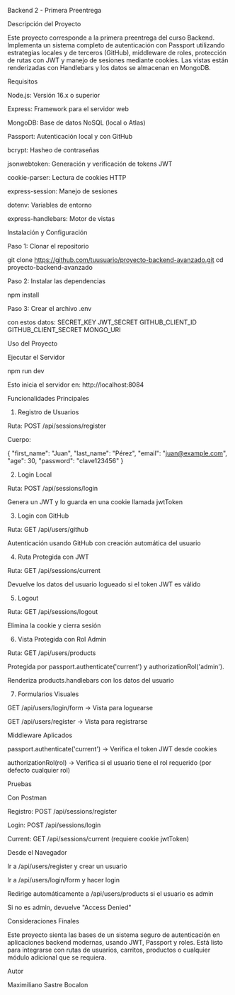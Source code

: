 Backend 2 - Primera Preentrega

Descripción del Proyecto

Este proyecto corresponde a la primera preentrega del curso Backend. Implementa un sistema completo de autenticación con Passport utilizando estrategias locales y de terceros (GitHub), middleware de roles, protección de rutas con JWT y manejo de sesiones mediante cookies. Las vistas están renderizadas con Handlebars y los datos se almacenan en MongoDB.

Requisitos

Node.js: Versión 16.x o superior

Express: Framework para el servidor web

MongoDB: Base de datos NoSQL (local o Atlas)

Passport: Autenticación local y con GitHub

bcrypt: Hasheo de contraseñas

jsonwebtoken: Generación y verificación de tokens JWT

cookie-parser: Lectura de cookies HTTP

express-session: Manejo de sesiones

dotenv: Variables de entorno

express-handlebars: Motor de vistas

Instalación y Configuración

Paso 1: Clonar el repositorio

git clone https://github.com/tuusuario/proyecto-backend-avanzado.git
cd proyecto-backend-avanzado

Paso 2: Instalar las dependencias

npm install

Paso 3: Crear el archivo .env

con estos datos: 
SECRET_KEY
JWT_SECRET
GITHUB_CLIENT_ID
GITHUB_CLIENT_SECRET
MONGO_URI

Uso del Proyecto

Ejecutar el Servidor

npm run dev

Esto inicia el servidor en: http://localhost:8084

Funcionalidades Principales

1. Registro de Usuarios

Ruta: POST /api/sessions/register

Cuerpo:

{
  "first_name": "Juan",
  "last_name": "Pérez",
  "email": "juan@example.com",
  "age": 30,
  "password": "clave123456"
}

2. Login Local

Ruta: POST /api/sessions/login

Genera un JWT y lo guarda en una cookie llamada jwtToken

3. Login con GitHub

Ruta: GET /api/users/github

Autenticación usando GitHub con creación automática del usuario

4. Ruta Protegida con JWT

Ruta: GET /api/sessions/current

Devuelve los datos del usuario logueado si el token JWT es válido

5. Logout

Ruta: GET /api/sessions/logout

Elimina la cookie y cierra sesión

6. Vista Protegida con Rol Admin

Ruta: GET /api/users/products

Protegida por passport.authenticate('current') y authorizationRol('admin').

Renderiza products.handlebars con los datos del usuario

7. Formularios Visuales

GET /api/users/login/form → Vista para loguearse

GET /api/users/register → Vista para registrarse

Middleware Aplicados

passport.authenticate('current') → Verifica el token JWT desde  cookies

authorizationRol(rol) → Verifica si el usuario tiene el rol requerido (por defecto cualquier rol)

Pruebas

Con Postman

Registro: POST /api/sessions/register

Login: POST /api/sessions/login

Current: GET /api/sessions/current (requiere cookie jwtToken)

Desde el Navegador

Ir a /api/users/register y crear un usuario

Ir a /api/users/login/form y hacer login

Redirige automáticamente a /api/users/products si el usuario es admin

Si no es admin, devuelve "Access Denied"

Consideraciones Finales

Este proyecto sienta las bases de un sistema seguro de autenticación en aplicaciones backend modernas, usando JWT, Passport y roles. Está listo para integrarse con rutas de usuarios, carritos, productos o cualquier módulo adicional que se requiera.

Autor

Maximiliano Sastre Bocalon
